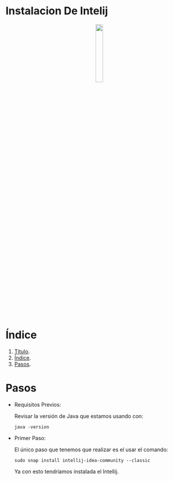 <p align="justify">
  
# Instalacion De Intelij

<p align="center">
<img src="https://tse3.mm.bing.net/th?id=OIP.VB-9FEz3qDn1paIBoz_hqwHaHa&pid=Api&P=0&w=300&h=300" width="20%" height="20%">
</p>

# Índice
1. [Título](#Instalación-de-Intelij).
2. [Índice](#Indice).
3. [Pasos](#Pasos).

# Pasos

- Requisitos Previos:

  Revisar la versión de Java que estamos usando con:
  ```
  java -version
  ```


- Primer Paso:

  El único paso que tenemos que realizar es el usar el comando:
  ````
  sudo snap install intellij-idea-community --classic
  ````

  Ya con esto tendríamos instalada el Intellij.
</p>
